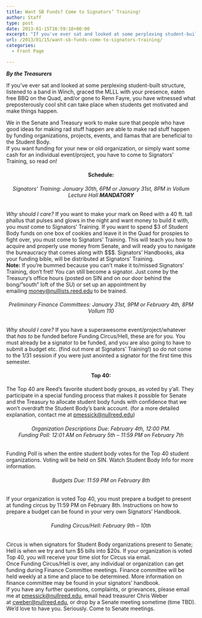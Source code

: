 ```yaml
---
title: Want SB Funds? Come to Signators’ Training!
author: Staff
type: post
date: 2013-01-15T16:59:18+00:00
excerpt: "If you've ever sat and looked at some perplexing student-built structure, listened to a band in Winch, graced the MLLL with your presence, eaten free BBQ on the Quad, and/or gone to Renn Fayre, you have witnessed what preposterously cool shit can take place when students get motivated and make things happen."
url: /2013/01/15/want-sb-funds-come-to-signators-training/
categories:
  - Front Page

---
```

<p style="text-align: left;">
  <em><strong>By the Treasurers</strong></em>
</p>

If you&#8217;ve ever sat and looked at some perplexing student-built structure, listened to a band in Winch, graced the MLLL with your presence, eaten free BBQ on the Quad, and/or gone to Renn Fayre, you have witnessed what preposterously cool shit can take place when students get motivated and make things happen.

<div>
  We in the Senate and Treasury work to make sure that people who have good ideas for making rad stuff happen are able to make rad stuff happen by funding organizations, projects, events, and llamas that are beneficial to the Student Body.
</div>

<div>
</div>

<div>
  If you want funding for your new or old organization, or simply want some cash for an individual event/project, you have to come to Signators&#8217; Training, so read on!
</div>

<div>
</div>

<h4 style="text-align: center;">
  <b>Schedule:</b>
</h4>

<h6 style="text-align: center;">
  Signators&#8217; Training: January 30th, 6PM or January 31st, 8PM in Vollum Lecture Hall <b>MANDATORY</b>
</h6>

<div>
  <i>Why should I care?</i> If you want to make your mark on Reed with a 40 ft. tall phallus that pulses and glows in the night and want money to build it with, you <i>must</i> come to Signators&#8217; Training. If you want to spend $3 of Student Body funds on one box of cookies and leave it in the Quad for prospies to fight over, you must come to Signators&#8217; Training. This will teach you how to acquire and properly use money from Senate, and will ready you to navigate the bureaucracy that comes along with $$$. Signators&#8217; Handbooks, aka your funding bible, will be distributed at Signators&#8217; Training.
</div>

<div>
  <b>Note:</b> If you&#8217;re bummed because you can&#8217;t make it to/missed Signators&#8217; Training, don&#8217;t fret! You can still become a signator. Just come by the Treasury&#8217;s office hours (posted on SIN and on our door behind the bong/&#8221;south&#8221; loft of the SU) or set up an appointment by emailing <a href="mailto:&#x6d;&#x6f;&#x6e;&#x65;&#x79;&#x40;&#x6c;&#x69;&#x73;&#x74;&#x73;&#x2e;&#x72;&#x65;&#x65;&#x64;&#x2e;&#x65;&#x64;&#x75;">&#x6d;&#x6f;&#x6e;&#x65;&#x79;&#x40;<span class="oe_displaynone">null</span>&#x6c;&#x69;&#x73;&#x74;&#x73;&#x2e;&#x72;&#x65;&#x65;&#x64;&#x2e;&#x65;&#x64;&#x75;</a> to be trained.
</div>

<div>
</div>

<div>
</div>

<h6 style="text-align: center;">
  Preliminary Finance Committees: January 31st, 9PM or February 4th, 8PM Vollum 110
</h6>

<div>
  <i>Why should I care?</i> If you have a superawesome event/project/whatever that <i>has to</i> be funded before Funding Circus/Hell, these are for you. You must already be a signator to be funded, and you are also going to have to submit a budget etc. (find out more at Signators&#8217; Training!) so <i>do not</i> come to the 1/31 session if you were just anointed a signator for the first time this semester.
</div>

<div>
</div>

<div>
</div>

<h4 style="text-align: center;">
  <b>Top 40:</b>
</h4>

<div>
  The Top 40 are Reed&#8217;s favorite student body groups, as voted by y&#8217;all. They participate in a special funding process that makes it possible for Senate and the Treasury to allocate student body funds with confidence that we won&#8217;t overdraft the Student Body&#8217;s bank account. (for a more detailed explanation, contact me at <a href="mailto:&#x70;&#x6d;&#x65;&#x73;&#x73;&#x69;&#x63;&#x6b;&#x40;&#x72;&#x65;&#x65;&#x64;&#x2e;&#x65;&#x64;&#x75;">&#x70;&#x6d;&#x65;&#x73;&#x73;&#x69;&#x63;&#x6b;&#x40;<span class="oe_displaynone">null</span>&#x72;&#x65;&#x65;&#x64;&#x2e;&#x65;&#x64;&#x75;</a>)
</div>

<div>
</div>

<h6 style="text-align: center;">
  <em>Organization Descriptions Due</em>: February 4th, 12:00 PM.<br /> <em>Funding Poll</em>: 12:01 AM on February 5th &#8211; 11:59 PM on February 7th
</h6>

<div>
  Funding Poll is when the entire student body votes for the Top 40 student organizations. Voting will be held on SIN. Watch Student Body Info for more information.
</div>

<h6 style="text-align: center;">
  <em>Budgets Due</em>: 11:59 PM on February 8th
</h6>

<div>
  If your organization is voted Top 40, you must prepare a budget to present at funding circus by 11:59 PM on February 8th. Instructions on how to prepare a budget can be found in your very own Signators&#8217; Handbook.
</div>

<div>
</div>

<h6 style="text-align: center;">
  <em>Funding Circus/Hell</em>: February 9th &#8211; 10th
</h6>

<div>
  Circus is when signators for Student Body organizations present to Senate; Hell is when we try and turn $5 bills into $20s. If your organization is voted Top 40, you will receive your time slot for Circus via email.
</div>

<div>
</div>

<div>
</div>

<div>
  Once Funding Circus/Hell is over, any individual or organization can get funding during Finance Committee meetings. Finance committee will be held weekly at a time and place to be determined. More information on finance committee may be found in your signators&#8217; handbook.
</div>

<div>
</div>

<div>
  If you have any further questions, complaints, or grievances, please email me at <a href="mailto:&#x70;&#x6d;&#x65;&#x73;&#x73;&#x69;&#x63;&#x6b;&#x40;&#x72;&#x65;&#x65;&#x64;&#x2e;&#x65;&#x64;&#x75;">&#x70;&#x6d;&#x65;&#x73;&#x73;&#x69;&#x63;&#x6b;&#x40;<span class="oe_displaynone">null</span>&#x72;&#x65;&#x65;&#x64;&#x2e;&#x65;&#x64;&#x75;</a>, email head treasurer Chris Weber at <a href="mailto:&#x63;&#x77;&#x65;&#x62;&#x65;&#x72;&#x40;&#x72;&#x65;&#x65;&#x64;&#x2e;&#x65;&#x64;&#x75;">&#x63;&#x77;&#x65;&#x62;&#x65;&#x72;&#x40;<span class="oe_displaynone">null</span>&#x72;&#x65;&#x65;&#x64;&#x2e;&#x65;&#x64;&#x75;</a>, or drop by a Senate meeting sometime (time TBD). We&#8217;d love to have you. Seriously. Come to Senate meetings.
</div>